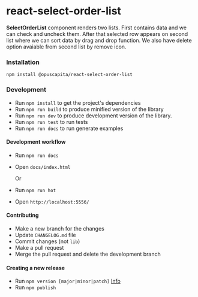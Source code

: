 # react-select-order-list

**SelectOrderList** component renders two lists. First contains data and we can check and uncheck them. After that selected row appears on second list where we can sort data by drag and drop function. We also have delete option avaiable from second list by remove icon.

### Installation

```
npm install @opuscapita/react-select-order-list
```

### Development

* Run `npm install` to get the project's dependencies
* Run `npm run build` to produce minified version of the library
* Run `npm run dev` to produce development version of the library.
* Run `npm run test` to run tests
* Run `npm run docs` to run generate examples

#### Development workflow
* Run `npm run docs`
* Open `docs/index.html`

  Or

* Run `npm run hot`
* Open `http://localhost:5556/`

#### Contributing
* Make a new branch for the changes
* Update `CHANGELOG.md` file
* Commit changes (not `lib`)
* Make a pull request
* Merge the pull request and delete the development branch

#### Creating a new release
* Run `npm version [major|minor|patch]` [Info](https://docs.npmjs.com/cli/version)
* Run `npm publish`